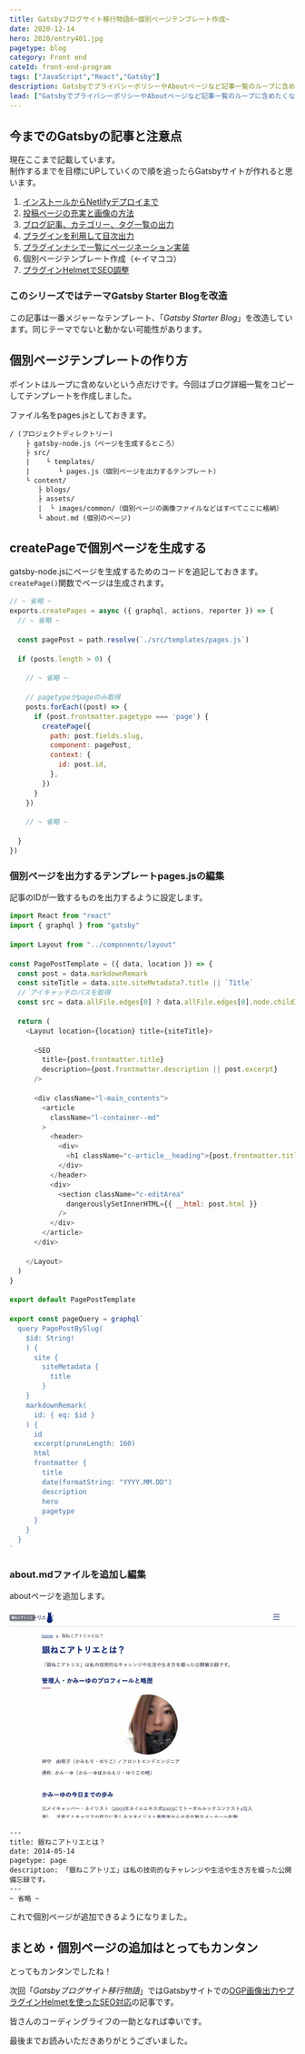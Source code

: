 ```yaml
---
title: Gatsbyブログサイト移行物語6~個別ページテンプレート作成~
date: 2020-12-14
hero: 2020/entry401.jpg
pagetype: blog
category: Front end
cateId: front-end-program
tags: ["JavaScript","React","Gatsby"]
description: GatsbyでプライバシーポリシーやAboutページなど記事一覧のループに含めたくないけどMarkDownで手軽に管理したいページを表示させるテンプレートを作りました。
lead: ["GatsbyでプライバシーポリシーやAboutページなど記事一覧のループに含めたくないけどMarkDownで手軽に管理したいページを表示させるテンプレートを作りました。"]
---
```

## 今までのGatsbyの記事と注意点
現在ここまで記載しています。<br>制作するまでを目標にUPしていくので順を追ったらGatsbyサイトが作れると思います。

1. [インストールからNetlifyデプロイまで](/blogs/entry401/)
2. [投稿ページの充実と画像の方法](/blogs/entry406/)
3. [ブログ記事、カテゴリー、タグ一覧の出力](/blogs/entry408/)
4. [プラグインを利用して目次出力](/blogs/entry410/)
5. [プラグインナシで一覧にページネーション実装](/blogs/entry413/)
6. 個別ページテンプレート作成（←イマココ）
7. [プラグインHelmetでSEO調整](/blogs/entry418/)

### このシリーズではテーマGatsby Starter Blogを改造
この記事は一番メジャーなテンプレート、「*Gatsby Starter Blog*」を改造しています。同じテーマでないと動かない可能性があります。


## 個別ページテンプレートの作り方
ポイントはループに含めないという点だけです。今回はブログ詳細一覧をコピーしてテンプレートを作成しました。

ファイル名をpages.jsとしておきます。

```
/ (プロジェクトディレクトリー)
    ├ gatsby-node.js（ページを生成するところ）
    ├ src/
    |    └ templates/
    |       └ pages.js（個別ページを出力するテンプレート）
    └ content/
	   ├ blogs/
	   ├ assets/
	   |  └ images/common/（個別ページの画像ファイルなどはすべてここに格納）
       └ about.md (個別のページ)
```

## createPageで個別ページを生成する
gatsby-node.jsにページを生成するためのコードを追記しておきます。<br>
`createPage()`関数でページは生成されます。
```js
// ~ 省略 ~
exports.createPages = async ({ graphql, actions, reporter }) => {
  // ~ 省略 ~

  const pagePost = path.resolve(`./src/templates/pages.js`)

  if (posts.length > 0) {

    // ~ 省略 ~

    // pagetypeがpageのみ取得
    posts.forEach((post) => {
      if (post.frontmatter.pagetype === 'page') {
        createPage({
          path: post.fields.slug,
          component: pagePost,
          context: {
            id: post.id,
          },
        })
      }
    })

    // ~ 省略 ~

  }
})
```
### 個別ページを出力するテンプレートpages.jsの編集

記事のIDが一致するものを出力するように設定します。

```js
import React from "react"
import { graphql } from "gatsby"

import Layout from "../components/layout"

const PagePostTemplate = ({ data, location }) => {
  const post = data.markdownRemark
  const siteTitle = data.site.siteMetadata?.title || `Title`
  // アイキャッチのパスを取得
  const src = data.allFile.edges[0] ? data.allFile.edges[0].node.childImageSharp.fluid.src : ''

  return (
    <Layout location={location} title={siteTitle}>

      <SEO
        title={post.frontmatter.title}
        description={post.frontmatter.description || post.excerpt}
      />

      <div className="l-main_contents">
        <article
          className="l-container--md"
        >
          <header>
            <div>
              <h1 className="c-article__heading">{post.frontmatter.title}</h1>
            </div>
          </header>
          <div>
            <section className="c-editArea"
              dangerouslySetInnerHTML={{ __html: post.html }}
            />
          </div>
        </article>
      </div>

    </Layout>
  )
}

export default PagePostTemplate

export const pageQuery = graphql`
  query PagePostBySlug(
    $id: String!
    ) {
      site {
        siteMetadata {
          title
        }
    }
    markdownRemark(
      id: { eq: $id }
    ) {
      id
      excerpt(pruneLength: 160)
      html
      frontmatter {
        title
        date(formatString: "YYYY.MM.DD")
        description
        hero
        pagetype
      }
    }
  }
`
```
### about.mdファイルを追加し編集
aboutページを追加します。

![銀ねこアトリエとは？](./images/2020/12/entry416-1.jpg)

```
---
title: 銀ねこアトリエとは？
date: 2014-05-14
pagetype: page
description: 「銀ねこアトリエ」は私の技術的なチャレンジや生活や生き方を綴った公開備忘録です。
---
~ 省略 ~
```

これで個別ページが追加できるようになりました。

## まとめ・個別ページの追加はとってもカンタン
とってもカンタンでしたね！

次回「*Gatsbyブログサイト移行物語*」ではGatsbyサイトでの[OGP画像出力やプラグインHelmetを使ったSEO対応](/blogs/entry418/)の記事です。

皆さんのコーディングライフの一助となれば幸いです。

最後までお読みいただきありがとうございました。
